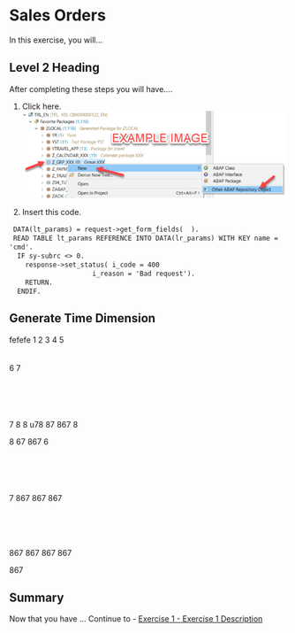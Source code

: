 # Sales Orders

In this exercise, you will...

## Level 2 Heading

After completing these steps you will have....

1.	Click here.
<br>![](/exercises/ex0/images/00_00_0010.png)

2.	Insert this code.
```
 DATA(lt_params) = request->get_form_fields(  ).
 READ TABLE lt_params REFERENCE INTO DATA(lr_params) WITH KEY name = 'cmd'.
  IF sy-subrc <> 0.
    response->set_status( i_code = 400
                     i_reason = 'Bad request').
    RETURN.
  ENDIF.
```

## Generate Time Dimension
fefefe
1
2
3
4
5
<br>
<br>
<br>
6
7
<br>
<br>
<br>
<br>
<br>
<br>
7
8
8
u78
87
867
8

8
67
867
6
<br><br>
<br>
<br>
<br>
<br>
7
867
867
867

<br>
<br>
<br>
<br>
867
867
867
867

867

## Summary

Now that you have ... 
Continue to - [Exercise 1 - Exercise 1 Description](../ex1/README.md)
